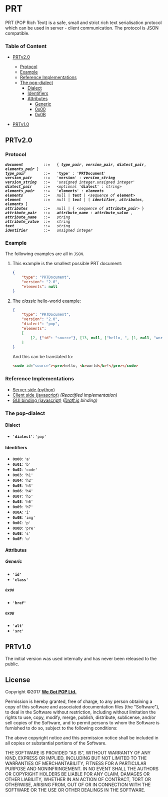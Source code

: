 # PRT

PRT (POP Rich Text) is a safe, small and strict rich text serialisation protocol
which can be used in server - client communication. The protocol is JSON
compatible.

### Table of Content

- [PRTv2.0](#prtv20)
    - [Protocol](#protocol)
    - [Example](#example)
    - [Reference Implementations](#reference-implementations)
    - [The pop-dialect](#the-pop-dialect)
        - [Dialect](#dialect)
        - [Identifiers](#identifiers)
        - [Attributes](#attributes)
            - [Generic](#generic)
            - [0x00](#0x00)
            - [0x0B](#0x0B)

- [PRTv1.0](#prtv10)


## PRTv2.0

### Protocol

<pre><code><b><i>document</i></b>         ::=   { <b><i>type_pair</i></b>, <b><i>version_pair</i></b>, <b><i>dialect_pair</i></b>, <b><i>elements_pair</i></b> }
<b><i>type_pair</i></b>        ::=   '<b>type</b>' : '<b>PRTDocument</b>'
<b><i>version_pair</i></b>     ::=   '<b>version</b>' : <b><i>version_string</i></b>
<b><i>version_string</i></b>   ::=   '<i>unsigned integer</i>.<i>unsigned integer</i>'
<b><i>dialect_pair</i></b>     ::=   &lt;<i>optional</i> '<b>dialect</b>' : <i>string</i>&gt;
<b><i>elements_pair</i></b>    ::=   '<b>elements</b>' : <b><i>elements</i></b>
<b><i>elements</i></b>         ::=   <i>null</i> | <b><i>text</i></b> | &lt;<i>sequence of</i> <b><i>element</i></b>&gt;
<b><i>element</i></b>          ::=   <i>null</i> | <b><i>text</i></b> | [ <b><i>identifier</i></b>, <b><i>attributes</i></b>, <b><i>elements</i></b> ]
<b><i>attributes</i></b>       ::=   <i>null</i> | { &lt;<i>sequence of</i> <b><i>attribute_pair</i></b>&gt; }
<b><i>attribute_pair</i></b>   ::=   <b><i>attribute_name</i></b> : <b><i>attribute_value</i></b> ,
<b><i>attribute_name</i></b>   ::=   <i>string</i>
<b><i>attribute_value</i></b>  ::=   <i>string</i>
<b><i>text</i></b>             ::=   <i>string</i>
<b><i>identifier</i></b>       ::=   <i>unsigned integer</i></code></pre>


### Example

The following examples are all in `JSON`.

1. This example is the smallest possible PRT document:

    ```json
    {
        "type": "PRTDocument",
        "version": "2.0",
        "elements": null
    }
    ```

2. The *classic* hello-world example:

    ```json
    {
        "type": "PRTDocument",
        "version": "2.0",
        "dialect": "pop",
        "elements":
        [
            [2, {"id": "source"}, [13, null, ["hello, ", [1, null, "world"], "!"]]]
        ]
    }
    ```

    And this can be translated to:

    ```html
    <code id="source"><pre>hello, <b>world</b>!</pre></code>
    ```


### Reference Implementations

- [Server side (python)](#)
- [Client side (javascript)](#) *(Reactified implementation)*
- [GUI binding (javascript)](#) *([Draft.js](https://draftjs.org) binding)*


### The pop-dialect

#### Dialect

- **`'dialect'`**: `'pop'`


#### Identifiers

- **`0x00`**: `'a'`
- **`0x01`**: `'b'`
- **`0x02`**: `'code'`
- **`0x03`**: `'h1'`
- **`0x04`**: `'h2'`
- **`0x05`**: `'h3'`
- **`0x06`**: `'h4'`
- **`0x07`**: `'h5'`
- **`0x08`**: `'h6'`
- **`0x09`**: `'h7'`
- **`0x0A`**: `'i'`
- **`0x0B`**: `'img'`
- **`0x0C`**: `'p'`
- **`0x0D`**: `'pre'`
- **`0x0E`**: `'s'`
- **`0x0F`**: `'u'`


#### Attributes

##### Generic

- **`'id'`**
- **`'class'`**

##### `0x00`

- **`'href'`**

##### `0x0B`

- **`'alt'`**
- **`'src'`**



PRTv1.0
-------

The initial version was used internally and has never been released to the
public.



License
-------

Copyright &copy;2017 [**We Got POP Ltd.**](https://www.wegotpop.com)

Permission is hereby granted, free of charge, to any person obtaining a copy of
this software and associated documentation files (the "Software"), to deal in
the Software without restriction, including without limitation the rights to
use, copy, modify, merge, publish, distribute, sublicense, and/or sell copies of
the Software, and to permit persons to whom the Software is furnished to do so,
subject to the following conditions:

The above copyright notice and this permission notice shall be included in all
copies or substantial portions of the Software.

THE SOFTWARE IS PROVIDED "AS IS", WITHOUT WARRANTY OF ANY KIND, EXPRESS OR
IMPLIED, INCLUDING BUT NOT LIMITED TO THE WARRANTIES OF MERCHANTABILITY, FITNESS
FOR A PARTICULAR PURPOSE AND NONINFRINGEMENT. IN NO EVENT SHALL THE AUTHORS OR
COPYRIGHT HOLDERS BE LIABLE FOR ANY CLAIM, DAMAGES OR OTHER LIABILITY, WHETHER
IN AN ACTION OF CONTRACT, TORT OR OTHERWISE, ARISING FROM, OUT OF OR IN
CONNECTION WITH THE SOFTWARE OR THE USE OR OTHER DEALINGS IN THE SOFTWARE.
